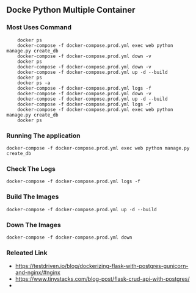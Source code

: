 ## Docke Python Multiple Container

### Most Uses Command  

```
    docker ps
    docker-compose -f docker-compose.prod.yml exec web python manage.py create_db
    docker-compose -f docker-compose.prod.yml down -v
    docker ps
    docker-compose -f docker-compose.prod.yml down -v
    docker-compose -f docker-compose.prod.yml up -d --build
    docker ps
    docker ps -a
    docker-compose -f docker-compose.prod.yml logs -f
    docker-compose -f docker-compose.prod.yml down -v
    docker-compose -f docker-compose.prod.yml up -d --build
    docker-compose -f docker-compose.prod.yml logs -f
    docker-compose -f docker-compose.prod.yml exec web python manage.py create_db
    docker ps
  ```

### Running The application  

  ```shell
  docker-compose -f docker-compose.prod.yml exec web python manage.py create_db
  ```
  
### Check The Logs 

  ```shell
  docker-compose -f docker-compose.prod.yml logs -f
  ```
  
### Build The Images
  ```shell
  docker-compose -f docker-compose.prod.yml up -d --build
  ```

### Down The Images
  ```shell
  docker-compose -f docker-compose.prod.yml down 
  ```
### Releated Link

* https://testdriven.io/blog/dockerizing-flask-with-postgres-gunicorn-and-nginx/#nginx
* https://www.tinystacks.com/blog-post/flask-crud-api-with-postgres/
* 
